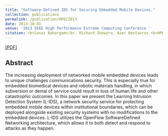 ```yaml
---
title: "Software-Defined IDS for Securing Embedded Mobile Devices."
collection: publications
permalink: /publication/HPEC2013
date: 2013-10-01
venue: '2013 IEEE High Performance Extreme Computing Conference '
citation: <b>Sanaz Bahargam</b>, Richard Skowyra, Azer Bestavros <b>HPEC2013</b>.
---
```

[[PDF]](https://core.ac.uk/download/pdf/142057618.pdf)

## Abstract
The increasing deployment of networked mobile
embedded devices leads to unique challenges communications
security. This is especially true for embedded biomedical devices
and robotic materials handling, in which subversion or denial of
service could result in loss of human life and other catastrophic
outcomes.
In this paper we present the Learning Intrusion Detection
System (L-IDS), a network security service for protecting embedded mobile devices within institutional boundaries, which can be
deployed alongside existing security systems with no modifications
to the embedded devices. L-IDS utilizes the OpenFlow SoftwareDefined Networking architecture, which allows it to both detect
and respond to attacks as they happen.

